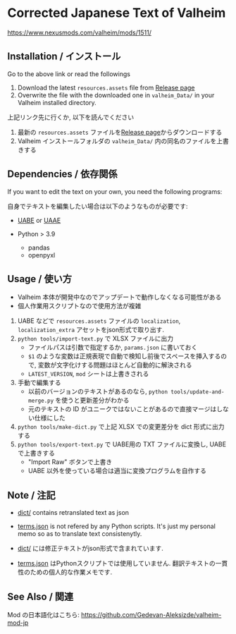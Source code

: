 # Corrected Japanese Text of Valheim

https://www.nexusmods.com/valheim/mods/1511/

## Installation / インストール

Go to the above link or read the followings

1. Download the latest `resources.assets` file from [Release page](https://github.com/Gedevan-Aleksizde/valheim-ja/releases)
2. Overwrite the file with the downloaded one in  `valheim_Data/` in your Valheim installed directory.

上記リンク先に行くか, 以下を読んでください

1. 最新の `resources.assets` ファイルを[Release page](https://github.com/Gedevan-Aleksizde/valheim-ja/releases)からダウンロードする
2. Valheim インストールフォルダの `valheim_Data/` 内の同名のファイルを上書きする

## Dependencies / 依存関係

If you want to edit the text on your own, you need the following programs:

自身でテキストを編集したい場合は以下のようなものが必要です:

* [UABE](https://github.com/DerPopo/UABE) or [UAAE](https://github.com/Igor55x/UAAE)
* Python > 3.9

    * pandas
    * openpyxl

## Usage / 使い方

* Valheim 本体が開発中なのでアップデートで動作しなくなる可能性がある
* 個人作業用スクリプトなので使用方法が複雑

1. UABE などで `resources.assets` ファイルの `localization`, `localization_extra` アセットをjson形式で取り出す.
1.  `python tools/import-text.py` で XLSX ファイルに出力
    * ファイルパスは引数で指定するか, `params.json` に書いておく
    * `$1` のような変数は正規表現で自動で検知し前後でスペースを挿入するので, 変数が文字化けする問題はほとんど自動的に解決される
    * `LATEST_VERSION`, `mod` シートは上書きされる
1. 手動で編集する
    * 以前のバージョンのテキストがあるのなら, `python tools/update-and-merge.py` を使うと更新差分がわかる
    * 元のテキストの ID がユニークではないことがあるので直接マージはしない仕様にした
1. `python tools/make-dict.py` で上記 XLSX での変更差分を dict 形式に出力する
1. `python tools/export-text.py` で UABE用の TXT ファイルに変換し, UABE で上書きする
    * "Import Raw" ボタンで上書き
    * UABE 以外を使っている場合は適当に変換プログラムを自作する


## Note / 注記

* [dict/](dict/) contains retranslated text as json
* [terms.json](terms.json) is not refered by any Python scripts. It's just my personal memo so as to translate text consistenytly.

* [dict/](dict/) には修正テキストがjson形式で含まれています.
* [terms.json](terms.json) はPythonスクリプトでは使用していません. 翻訳テキストの一貫性のための個人的な作業メモです.


## See Also / 関連

Mod の日本語化はこちら: https://github.com/Gedevan-Aleksizde/valheim-mod-jp
